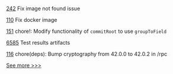 
[242](https://github.com/hyperledger/firefly-ethconnect/pull/242) Fix image not found issue

[110](https://github.com/hyperledger/firefly-evmconnect/pull/110) Fix docker image

[151](https://github.com/hyperledger/besu-native/pull/151) chore!: Modify functionality of `commitRoot` to use `groupToField`

[6585](https://github.com/hyperledger/besu/pull/6585) Test results artifacts

[116](https://github.com/hyperledger/aries-acapy-plugins/pull/116) chore(deps): Bump cryptography from 42.0.0 to 42.0.2 in /rpc


[See more >>>](https://start-here.hyperledger.org/pull-requests)
